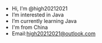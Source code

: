 -  Hi, I’m @high20212021
-  I’m interested in Java
-  I’m currently learning Java
-  I'm from China
-  Email:high20212021@outlook.com
